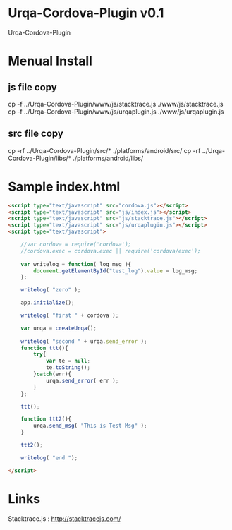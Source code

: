 Urqa-Cordova-Plugin v0.1
===================

Urqa-Cordova-Plugin

# Menual Install

## js file copy

cp -f ../Urqa-Cordova-Plugin/www/js/stacktrace.js ./www/js/stacktrace.js
cp -f ../Urqa-Cordova-Plugin/www/js/urqaplugin.js ./www/js/urqaplugin.js


## src file copy
cp -rf ../Urqa-Cordova-Plugin/src/* ./platforms/android/src/
cp -rf ../Urqa-Cordova-Plugin/libs/* ./platforms/android/libs/


# Sample index.html

```html
<script type="text/javascript" src="cordova.js"></script>
<script type="text/javascript" src="js/index.js"></script>
<script type="text/javascript" src="js/stacktrace.js"></script>
<script type="text/javascript" src="js/urqaplugin.js"></script>
<script type="text/javascript">

    //var cordova = require('cordova');
    //cordova.exec = cordova.exec || require('cordova/exec');
    
    var writelog = function( log_msg ){
        document.getElementById("test_log").value = log_msg;
    };

    writelog( "zero" );

    app.initialize();

    writelog( "first " + cordova );

    var urqa = createUrqa();
    
    writelog( "second " + urqa.send_error );
    function ttt(){
        try{
            var te = null;
            te.toString();
        }catch(err){
            urqa.send_error( err );    
        }
    };

    ttt();

    function ttt2(){
        urqa.send_msg( "This is Test Msg" );
    }

    ttt2();

    writelog( "end ");

</script>
```

# Links

Stacktrace.js : http://stacktracejs.com/